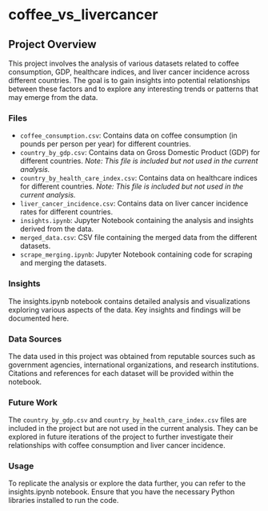# coffee_vs_livercancer

## Project Overview

This project involves the analysis of various datasets related to coffee consumption, GDP, healthcare indices, and liver cancer incidence across different countries. The goal is to gain insights into potential relationships between these factors and to explore any interesting trends or patterns that may emerge from the data.

### Files

- `coffee_consumption.csv`: Contains data on coffee consumption (in pounds per person per year) for different countries.
- `country_by_gdp.csv`: Contains data on Gross Domestic Product (GDP) for different countries. *Note: This file is included but not used in the current analysis.*
- `country_by_health_care_index.csv`: Contains data on healthcare indices for different countries. *Note: This file is included but not used in the current analysis.*
- `liver_cancer_incidence.csv`: Contains data on liver cancer incidence rates for different countries.
- `insights.ipynb`: Jupyter Notebook containing the analysis and insights derived from the data.
- `merged_data.csv`: CSV file containing the merged data from the different datasets.
- `scrape_merging.ipynb`: Jupyter Notebook containing code for scraping and merging the datasets.

### Insights

The insights.ipynb notebook contains detailed analysis and visualizations exploring various aspects of the data. Key insights and findings will be documented here.

### Data Sources

The data used in this project was obtained from reputable sources such as government agencies, international organizations, and research institutions. Citations and references for each dataset will be provided within the notebook.

### Future Work

The `country_by_gdp.csv` and `country_by_health_care_index.csv` files are included in the project but are not used in the current analysis. They can be explored in future iterations of the project to further investigate their relationships with coffee consumption and liver cancer incidence.

### Usage

To replicate the analysis or explore the data further, you can refer to the insights.ipynb notebook. Ensure that you have the necessary Python libraries installed to run the code.
